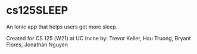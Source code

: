 # cs125SLEEP

An Ionic app that helps users get more sleep.

Created for CS 125 (W21) at UC Irvine by: 
  Trevor Keller,
  Hau Truong,
  Bryant Flores,
  Jonathan Nguyen
